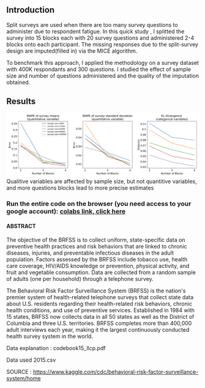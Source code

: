 ## Introduction
   Split surveys are used when there are too many survey questions to administer due to respondent fatigue. In this quick study , I splitted the survey into 15 blocks each with 20 survey questions and administered 2-4 blocks onto each participant. The missing responses due to the split-survey design are imputed(filled in) via the MICE algorithm.
   
   To benchmark this approach, I applied the methodology on a survey dataset with 400K respondants and 300 questions. I studied the effect of sample size and number of questions administered and the quality of the imputation obtained.

## Results
![Results](./Results.png)
Qualitive variables are affected by sample size, but not quantitive variables, and more questions blocks lead to more precise estimates

### Run the entire code on the browser (you need access to your google account): [colabs link, click here ](https://colab.research.google.com/github/leexa90/ST5220/blob/master/ST5220.ipynb)

#### ABSTRACT
The objective of the BRFSS is to collect uniform, state-specific data on preventive health practices and risk behaviors that are linked to chronic diseases, injuries, and preventable infectious diseases in the adult population. Factors assessed by the BRFSS include tobacco use, health care coverage, HIV/AIDS knowledge or prevention, physical activity, and fruit and vegetable consumption. Data are collected from a random sample of adults (one per household) through a telephone survey.

The Behavioral Risk Factor Surveillance System (BRFSS) is the nation's premier system of health-related telephone surveys that collect state data about U.S. residents regarding their health-related risk behaviors, chronic health conditions, and use of preventive services. Established in 1984 with 15 states, BRFSS now collects data in all 50 states as well as the District of Columbia and three U.S. territories. BRFSS completes more than 400,000 adult interviews each year, making it the largest continuously conducted health survey system in the world.

Data explanation : codebook15_llcp.pdf

Data used 2015.csv

SOURCE : https://www.kaggle.com/cdc/behavioral-risk-factor-surveillance-system/home

